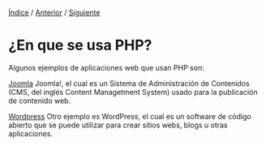 [Índice](../readme.md) / [Anterior](que_es_php.md) / [Siguiente](versiones_php.md)
# ¿En que se usa PHP?

Algunos ejemplos de aplicaciones web que usan PHP son:

[Joomla](https://www.joomla.org/about-joomla.html)
Joomla!, el cual es un Sistema de Administración de Contenidos (CMS, del inglés Content Managetment System) usado para la publicación de contenido web.

[Wordpress](https://cl.wordpress.org)
Otro ejemplo es WordPress, el cual es un software de código abierto que se puede utilizar para crear sitios webs, blogs u otras aplicaciones.


 
 


